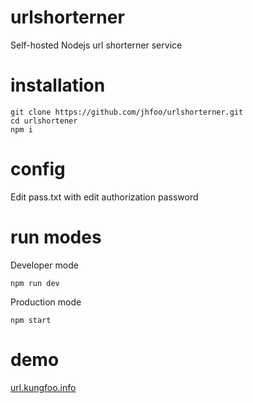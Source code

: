 # urlshorterner
Self-hosted Nodejs url shorterner service

# installation
```
git clone https://github.com/jhfoo/urlshorterner.git
cd urlshortener
npm i
```

# config
Edit pass.txt with edit authorization password

# run modes
Developer mode
```
npm run dev
```

Production mode
```
npm start
```

# demo
[url.kungfoo.info](http://url.kungfoo.info/test)
